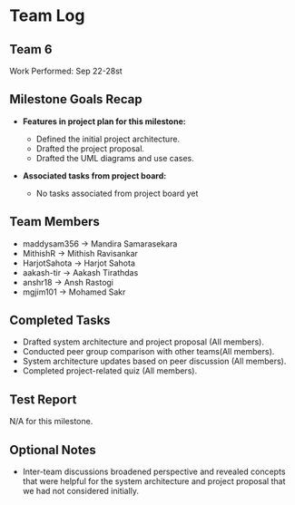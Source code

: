 # Team Log

## Team 6

Work Performed: Sep 22-28st

## Milestone Goals Recap

- **Features in project plan for this milestone:**

  - Defined the initial project architecture.
  - Drafted the project proposal.
  - Drafted the UML diagrams and use cases.

- **Associated tasks from project board:**
  - No tasks associated from project board yet

## Team Members

- maddysam356 → Mandira Samarasekara
- MithishR → Mithish Ravisankar
- HarjotSahota → Harjot Sahota
- aakash-tir → Aakash Tirathdas
- anshr18 -> Ansh Rastogi
- mgjim101 -> Mohamed Sakr

## Completed Tasks

- Drafted system architecture and project proposal (All members).
- Conducted peer group comparison with other teams(All members).
- System architecture updates based on peer discussion (All members).
- Completed project-related quiz (All members).

## Test Report

N/A for this milestone.

## Optional Notes

- Inter-team discussions broadened perspective and revealed concepts that were helpful for the system architecture and project proposal that we had not considered initially.
